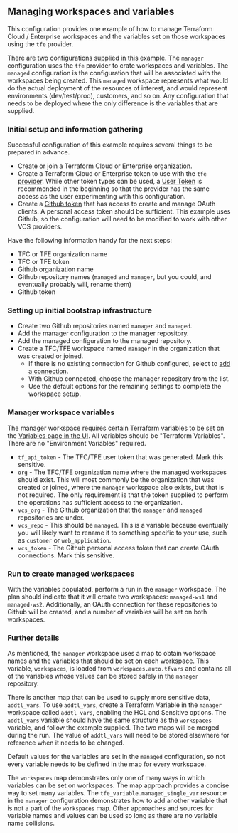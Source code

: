 ## Managing workspaces and variables

This configuration provides one example of how to manage Terraform Cloud / Enterprise workspaces and the variables set on those workspaces using the `tfe` provider.

There are two configurations supplied in this example. The `manager` configuration uses the `tfe` provider to crate workspaces and variables. The `managed` configuration is the configuration that will be associated with the workspaces being created. This `managed` workspace represents what would do the actual deployment of the resources of interest, and would represent environments (dev/test/prod), customers, and so on. Any configuration that needs to be deployed where the only difference is the variables that are supplied.

### Initial setup and information gathering

Successful configuration of this example requires several things to be prepared in advance.

* Create or join a Terraform Cloud or Enterprise [organization](https://www.terraform.io/docs/cloud/users-teams-organizations/organizations.html#creating-organizations).
* Create a Terraform Cloud or Enterprise token to use with the `tfe` [provider](https://www.terraform.io/docs/providers/tfe/index.html). While other token types can be used, a [User Token](https://www.terraform.io/docs/cloud/users-teams-organizations/users.html#api-tokens) is recommended in the beginning so that the provider has the same access as the user experimenting with this configuration.
* Create a [Github token](https://help.github.com/en/github/authenticating-to-github/creating-a-personal-access-token-for-the-command-line) that has access to create and manage OAuth clients. A personal access token should be sufficient. This example uses Github, so the configuration will need to be modified to work with other VCS providers.

Have the following information handy for the next steps:

* TFC or TFE organization name
* TFC or TFE token
* Github organization name
* Github repository names (`managed` and `manager`, but you could, and eventually probably will, rename them)
* Github token

### Setting up initial bootstrap infrastructure

* Create two Github repositories named `manager` and `managed`.
* Add the manager configuration to the manager repository.
* Add the managed configuration to the managed repository.
* Create a TFC/TFE workspace named `manager` in the organization that was created or joined.
  - If there is no existing connection for Github configured, select to [add a connection](https://www.terraform.io/docs/cloud/workspaces/vcs.html).
  - With Github connected, choose the manager repository from the list.
  - Use the default options for the remaining settings to complete the workspace setup.

### Manager workspace variables

The manager workspace requires certain Terraform variables to be set on the [Variables page in the UI](https://www.terraform.io/docs/cloud/workspaces/variables.html#managing-variables-in-the-ui). All variables should be "Terraform Variables". There are no "Environment Variables" required.

* `tf_api_token` - The TFC/TFE user token that was generated. Mark this sensitive.
* `org` - The TFC/TFE organization name where the managed workspaces should exist. This will most commonly be the organization that was created or joined, where the `manager` workspace also exists, but that is not required. The only requirement is that the token supplied to perform the operations has sufficient access to the organization.
* `vcs_org` - The Github organization that the `manager` and `managed` repositories are under.
* `vcs_repo` - This should be `managed`. This is a variable because eventually you will likely want to rename it to something specific to your use, such as `customer` or `web_application`.
* `vcs_token` - The Github personal access token that can create OAuth connections. Mark this sensitive.

### Run to create managed workspaces

With the variables populated, perform a run in the `manager` workspace. The plan should indicate that it will create two workspaces: `managed-ws1` and `managed-ws2`. Additionally, an OAuth connection for these repositories to Github will be created, and a number of variables will be set on both workspaces.

### Further details

As mentioned, the `manager` workspace uses a map to obtain workspace names and the variables that should be set on each workspace. This variable, `workspaces`, is loaded from `workspaces.auto.tfvars` and contains all of the variables whose values can be stored safely in the `manager` repository.

There is another map that can be used to supply more sensitive data, `addtl_vars`. To use `addtl_vars`, create a Terraform Variable in the `manager` workspace called `addtl_vars`, enabling the HCL and Sensitive options. The `addtl_vars` variable should have the same structure as the `workspaces` variable, and follow the example supplied. The two maps will be merged during the run. The value of `addtl_vars` will need to be stored elsewhere for reference when it needs to be changed.

Default values for the variables are set in the `managed` configuration, so not every variable needs to be defined in the map for every workspace.

The `workspaces` map demonstrates only one of many ways in which variables can be set on workspaces. The map approach provides a concise way to set many variables. The `tfe_variable.managed_single_var` resource in the `manager` configuration demonstrates how to add another variable that is not a part of the `workspaces` map. Other approaches and sources for variable names and values can be used so long as there are no variable name collisions.
